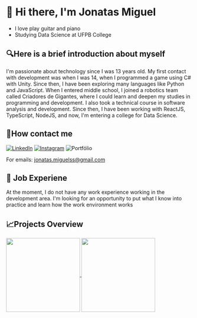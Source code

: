 # 👋 Hi there, I'm Jonatas Miguel
- I love play guitar and piano
- Studying Data Science at UFPB College

## 🔍Here is a brief introduction about myself 
I'm passionate about technology since I was 13 years old. My first contact with development was when I was 14, when I programmed a game using C# with Unity. Since then, I have been exploring many languages like Python and JavaScript. When I entered middle school, I joined a robotics team called Criadores de Gigantes, where I could learn and deepen my studies in programming and development. I also took a technical course in software analysis and development. Since then, I have been working with ReactJS, TypeScript, NodeJS, and now, I'm entering a college for Data Science.

## 🔗How contact me
[![LinkedIn](https://img.shields.io/badge/LinkedIn-blue?style=flat-square&link=https://www.linkedin.com/in/jonatasmss/)](https://www.linkedin.com/in/jonatasmss/)
[![Instagram](https://img.shields.io/badge/Instagram-pink?style=flat-square&link=https://www.instagram.com/dev.manojon)](https://www.instagram.com/jonatas_migs/)
![Portfólio](https://img.shields.io/badge/Portf%C3%B3lio-gray?style=flat)

For emails: jonatas.miguelss@gmail.com

## 💼 Job Experiene
At the moment, I do not have any work experience working in the development area. I'm looking for an opportunity to put what I know into practice and learn how the work environment works

## 📈Projects Overview

<a href="https://github.com/JonatasMSS">
  <img height=200 align="center" src="https://github-readme-stats.vercel.app/api?username=JonatasMSS&show_icons=true&theme=tokyonight" />
</a>
<a href="https://github.com/JonatasMSS">
  <img height=200 align="center" src="https://github-readme-stats.vercel.app/api/top-langs?username=JonatasMSS&layout=compact&langs_count=8&card_width=320" />
</a>
